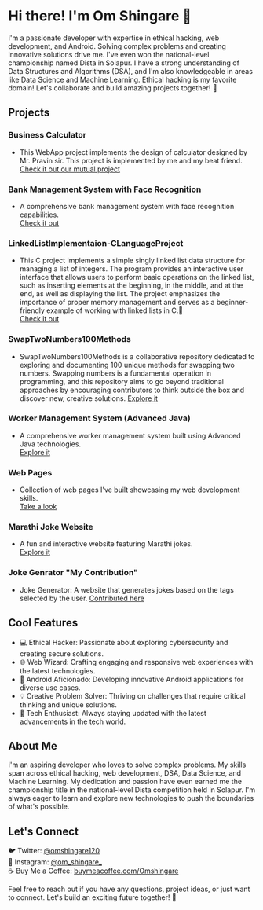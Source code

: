 # Hi there! I'm Om Shingare 👋

I'm a passionate developer with expertise in ethical hacking, web development, and Android. Solving complex problems and creating innovative solutions drive me. I've even won the national-level championship named Dista in Solapur. I have a strong understanding of Data Structures and Algorithms (DSA), and I'm also knowledgeable in areas like Data Science and Machine Learning. Ethical hacking is my favorite domain! Let's collaborate and build amazing projects together! 🚀

## Projects

### Business Calculator 
- This WebApp project implements the design of calculator designed by Mr. Pravin sir. This project is implemented by me and my beat friend. 
  [Check it out our mutual project](https://github.com/ShingareOm/BusinessCalculator)

### Bank Management System with Face Recognition
- A comprehensive bank management system with face recognition capabilities.  
  [Check it out](https://github.com/ShingareOm/BankManagementSystem-FaceReco)

### LinkedListImplementaion-CLanguageProject
- This C project implements a simple singly linked list data structure for managing a list of integers. The program provides an interactive user interface that allows users to perform basic operations on the linked list, such as inserting elements at the beginning, in the middle, and at the end, as well as displaying the list. The project emphasizes the importance of proper memory management and serves as a beginner-friendly example of working with linked lists in C.🚀  
  [Check it out](https://github.com/ShingareOm/LinkedListImplementaion-CLanguageProject)

### SwapTwoNumbers100Methods
- SwapTwoNumbers100Methods is a collaborative repository dedicated to exploring and documenting 100 unique methods for swapping two numbers. Swapping numbers is a fundamental operation in programming, and this repository aims to go beyond traditional approaches by encouraging contributors to think outside the box and discover new, creative solutions.
  [Explore it](https://github.com/ShingareOm/SwapTwoNumbers100Methods)

### Worker Management System (Advanced Java)
- A comprehensive worker management system built using Advanced Java technologies.  
  [Explore it](https://github.com/ShingareOm/WorkerManagementSystem)

### Web Pages
- Collection of web pages I've built showcasing my web development skills.  
  [Take a look](https://github.com/ShingareOm/Tell-me-a-joke)

### Marathi Joke Website
- A fun and interactive website featuring Marathi jokes.  
  [Explore it](https://github.com/ShingareOm/Tell-me-a-joke)

### Joke Genrator "My Contribution"
- Joke Generator: A website that generates jokes based on the tags selected by the user.
  [Contributed here](https://github.com/Atharva-Shinde/joke-generator.git)

## Cool Features

- 💻 Ethical Hacker: Passionate about exploring cybersecurity and creating secure solutions.
- 🌐 Web Wizard: Crafting engaging and responsive web experiences with the latest technologies.
- 📱 Android Aficionado: Developing innovative Android applications for diverse use cases.
- 💡 Creative Problem Solver: Thriving on challenges that require critical thinking and unique solutions.
- 🚀 Tech Enthusiast: Always staying updated with the latest advancements in the tech world.

## About Me

I'm an aspiring developer who loves to solve complex problems. My skills span across ethical hacking, web development, DSA, Data Science, and Machine Learning. My dedication and passion have even earned me the championship title in the national-level Dista competition held in Solapur. I'm always eager to learn and explore new technologies to push the boundaries of what's possible.

## Let's Connect

🐦 Twitter: [@omshingare120](https://twitter.com/omshingare120)  
📸 Instagram: [@om_shingare_](https://www.instagram.com/om_shingare_)  
☕ Buy Me a Coffee: [buymeacoffee.com/Omshingare](https://www.buymeacoffee.com/Omshingare)

Feel free to reach out if you have any questions, project ideas, or just want to connect. Let's build an exciting future together! 🌟

